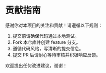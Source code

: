 # 贡献指南

感谢你对本项目的关注和贡献！请遵循以下规则：

1. 提交前请确保代码通过本地测试。
2. Fork 本仓库并创建 feature 分支。
3. 遵循代码风格，写清晰的提交信息。
4. 提交 PR 后请耐心等待审核并积极响应反馈。

欢迎提出任何改进建议，谢谢！